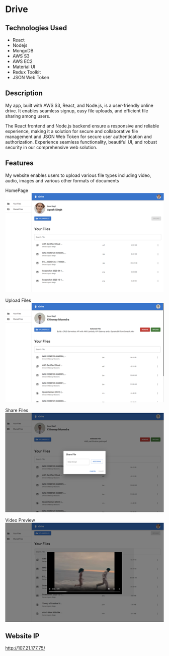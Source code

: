 # Drive

## Technologies Used

- React
- Nodejs
- MongoDB
- AWS S3
- AWS EC2
- Material UI
- Redux Toolkit
- JSON Web Token


## Description

My app, built with AWS S3, React, and Node.js, is a user-friendly online drive. It enables seamless signup, easy file uploads, and efficient file sharing among users.

The React frontend and Node.js backend ensure a responsive and reliable experience, making it a solution for secure and collaborative file management and JSON Web Token for secure user authentication and authorization. 
Experience seamless functionality, beautiful UI, and robust security in our comprehensive web solution.

## Features
My website enables users to upload various file types including video, audio, images and various other formats of documents

HomePage
![Home Page](https://github.com/ayushanandmishra/Drive/blob/b0526ba141b008ad8e921e9ab1d09aa4b50dfdbe/server/public/assets/homepage.png)

Upload Files
![Upload Files](https://github.com/ayushanandmishra/Drive/blob/b0526ba141b008ad8e921e9ab1d09aa4b50dfdbe/server/public/assets/upload2.png)

Share Files
![Share Files](https://github.com/ayushanandmishra/Drive/blob/b0526ba141b008ad8e921e9ab1d09aa4b50dfdbe/server/public/assets/share.png)

Video Preview
![Video Preview](https://github.com/ayushanandmishra/Drive/blob/881abb4416e329936a456b9915079537e3fbd301/server/public/assets/video%20preview.png)

## Website IP
http://107.21.177.75/




